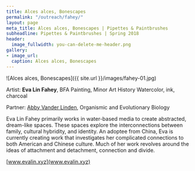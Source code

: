 ```yaml
---
title: Alces alces, Bonescapes
permalink: "/outreach/fahey/"
layout: page
meta_title: Alces alces, Bonescapes | Pipettes & Paintbrushes
subheadline: Pipettes & Paintbrushes | Spring 2018
header:
  image_fullwidth: you-can-delete-me-header.png
gallery:
- image_url: 
  caption: Alces alces, Bonescapes
---
```


![Alces alces, Bonescapes]({{ site.url }}/images/fahey-01.jpg)

Artist: **Eva Lin Fahey**, BFA Painting, Minor Art History
Watercolor, ink, charcoal

Partner: [Abby Vander Linden](http://thatslifesci.com/authors/avlinden), Organismic and Evolutionary Biology

Eva Lin Fahey primarily works in water-based media to create abstracted, dream-like spaces. These spaces explore the interconnections between family, cultural hybridity, and identity. An adoptee from China, Eva is currently creating work that investigates her complicated connections to both American and Chinese culture.  Much of her work revolves around the ideas of attachment and detachment, connection and divide.

[www.evalin.xyz](www.evalin.xyz)
